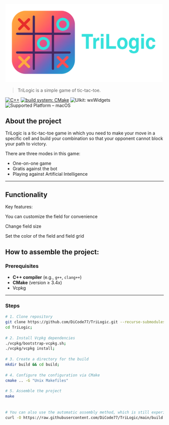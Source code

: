 <img src="resources/TriLogic-logo.png" alt="TriLogic" width="500"/>

> TriLogic is a simple game of tic-tac-toe.

[![C++](https://img.shields.io/badge/language-C++-blue.svg)](#)
[![build system: CMake](https://img.shields.io/static/v1?color=blue&label=build%20system&logo=cmake&message=CMake)](#)
![UIkit: wxWidgets](https://img.shields.io/static/v1?label=UI%20toolkit&message=wxWidgets&color=green&logo=wxwidgets&logoColor=white&style=flat-square)
![Supported Platform – macOS](https://img.shields.io/badge/Supported%20Platform-macOS-blue?logo=apple&logoColor=white&style=flat)
 

## About the project

TriLogic is a tic-tac-toe game in which you need to make your move in a specific cell and build your combination so that your opponent cannot block your path to victory. 

There are three modes in this game:

- One-on-one game  
- Gratis against the bot 
- Playing against Artificial Intelligence 

---

## Functionality

Key features:

You can customize the field for convenience

Change field size

Set the color of the field and field grid


## How to assemble the project:

### Prerequisites

- **C++ compiler** (e.g., `g++`, `clang++`)
- **CMake** (version ≥ 3.4x)
- Vcpkg

---

### Steps

```bash
# 1. Clone repository
git clone https://github.com/DiCode77/TriLogic.git --recurse-submodules
cd TriLogic;

# 2. Install Vcpkg dependencies
./vcpkg/bootstrap-vcpkg.sh;
./vcpkg/vcpkg install;

# 3. Create a directory for the build
mkdir build && cd build;

# 4. Configure the configuration via CMake
cmake .. -G "Unix Makefiles"

# 5. Assemble the project
make


# You can also use the automatic assembly method, which is still experimental:
curl -O https://raw.githubusercontent.com/DiCode77/TriLogic/main/build.sh && chmod +x build.sh && ./build.sh